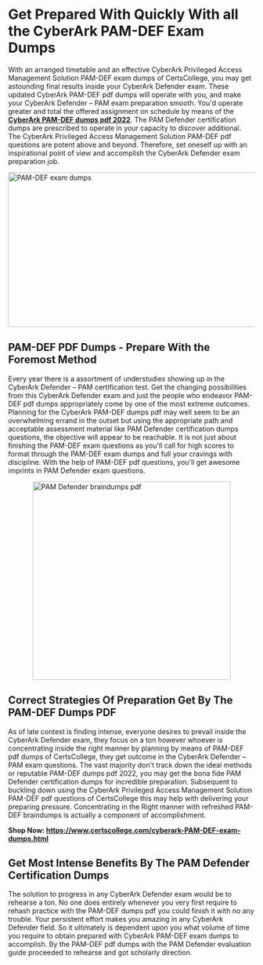<h1><strong>Get Prepared With Quickly With all the CyberArk PAM-DEF Exam Dumps&nbsp;</strong></h1>
<p><span style="font-weight: 400;">With an arranged timetable and an effective CyberArk Privileged Access Management Solution PAM-DEF exam dumps of CertsCollege, you may get astounding final results inside your CyberArk Defender exam. These updated CyberArk PAM-DEF pdf dumps will operate with you, and make your CyberArk Defender – PAM exam preparation smooth. You'd operate greater and total the offered assignment on schedule by means of the <strong><a href="https://www.certscollege.com/cyberark-PAM-DEF-exam-dumps.html">CyberArk PAM-DEF dumps pdf 2022</a></strong>. The PAM Defender certification dumps are prescribed to operate in your capacity to discover additional. The CyberArk Privileged Access Management Solution PAM-DEF pdf questions are potent above and beyond. Therefore, set oneself up with an inspirational point of view and accomplish the CyberArk Defender exam preparation job.&nbsp;</span></p>
<p><span style="font-weight: 400;"><img style="display: block; margin-left: auto; margin-right: auto;" src="https://i.ibb.co/CPDK3ps/Yellow-and-Blue-Initiative-Blog-Banner.png" alt="PAM-DEF exam dumps" width="559" height="315" /></span></p>
<h2><strong>PAM-DEF PDF Dumps - Prepare With the Foremost Method</strong></h2>
<p><span style="font-weight: 400;">Every year there is a assortment of understudies showing up in the CyberArk Defender – PAM certification test. Get the changing possibilities from this CyberArk Defender exam and just the people who endeavor PAM-DEF pdf dumps appropriately come by one of the most extreme outcomes. Planning for the CyberArk PAM-DEF dumps pdf may well seem to be an overwhelming errand in the outset but using the appropriate path and acceptable assessment material like PAM Defender certification dumps questions, the objective will appear to be reachable. It is not just about finishing the PAM-DEF exam questions as you'll call for high scores to format through the PAM-DEF exam dumps and full your cravings with discipline. With the help of PAM-DEF pdf questions, you'll get awesome imprints in PAM Defender exam questions.</span></p>
<p><span style="font-weight: 400;"><a href="https://tinyurl.com/3mf7dcr2"><img style="display: block; margin-left: auto; margin-right: auto;" src="https://i.ibb.co/9tMrhdY/Teacher-Appreciation-Invitation.png" alt="PAM Defender braindumps pdf " width="404" height="404" /></a></span></p>
<h2><strong>Correct Strategies Of Preparation Get By The PAM-DEF Dumps PDF</strong></h2>
<p><span style="font-weight: 400;">As of late contest is finding intense, everyone desires to prevail inside the CyberArk Defender exam, they focus on a ton however whoever is concentrating inside the right manner by planning by means of PAM-DEF pdf dumps of CertsCollege, they get outcome in the CyberArk Defender – PAM exam questions. The vast majority don't track down the ideal methods or reputable PAM-DEF dumps pdf 2022, you may get the bona fide PAM Defender certification dumps for incredible preparation. Subsequent to buckling down using the CyberArk Privileged Access Management Solution PAM-DEF pdf questions of CertsCollege this may help with delivering your preparing pressure. Concentrating in the Right manner with refreshed PAM-DEF braindumps is actually a component of accomplishment.</span></p>
<p><span style="font-weight: 400;"><strong>Shop Now: <a href="https://www.certscollege.com/cyberark-PAM-DEF-exam-dumps.html">https://www.certscollege.com/cyberark-PAM-DEF-exam-dumps.html</a></strong></span></p>
<h2><strong>Get Most Intense Benefits By The PAM Defender Certification Dumps</strong></h2>
<p><span style="font-weight: 400;">The solution to progress in any CyberArk Defender exam would be to rehearse a ton. No one does entirely whenever you very first require to rehash practice with the PAM-DEF dumps pdf you could finish it with no any trouble. Your persistent effort makes you amazing in any CyberArk Defender field. So it ultimately is dependent upon you what volume of time you require to obtain prepared with CyberArk PAM-DEF exam dumps to accomplish. By the PAM-DEF pdf dumps with the PAM Defender evaluation guide proceeded to rehearse and got scholarly direction.</span></p>
